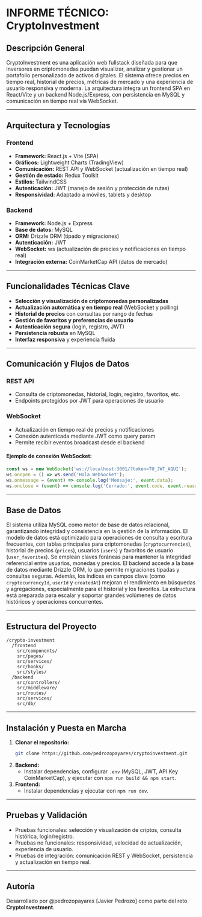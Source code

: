 # INFORME TÉCNICO: CryptoInvestment

## Descripción General

CryptoInvestment es una aplicación web fullstack diseñada para que inversores en criptomonedas puedan visualizar, analizar y gestionar un portafolio personalizado de activos digitales. El sistema ofrece precios en tiempo real, historial de precios, métricas de mercado y una experiencia de usuario responsiva y moderna. La arquitectura integra un frontend SPA en React/Vite y un backend Node.js/Express, con persistencia en MySQL y comunicación en tiempo real vía WebSocket.

---

## Arquitectura y Tecnologías

### Frontend
- **Framework:** React.js + Vite (SPA)
- **Gráficos:** Lightweight Charts (TradingView)
- **Comunicación:** REST API y WebSocket (actualización en tiempo real)
- **Gestión de estado:** Redux Toolkit
- **Estilos:** TailwindCSS
- **Autenticación:** JWT (manejo de sesión y protección de rutas)
- **Responsividad:** Adaptado a móviles, tablets y desktop

### Backend
- **Framework:** Node.js + Express
- **Base de datos:** MySQL
- **ORM:** Drizzle ORM (tipado y migraciones)
- **Autenticación:** JWT
- **WebSocket:** ws (actualización de precios y notificaciones en tiempo real)
- **Integración externa:** CoinMarketCap API (datos de mercado)

---

## Funcionalidades Técnicas Clave

- **Selección y visualización de criptomonedas personalizadas**
- **Actualización automática y en tiempo real** (WebSocket y polling)
- **Historial de precios** con consultas por rango de fechas
- **Gestión de favoritos y preferencias de usuario**
- **Autenticación segura** (login, registro, JWT)
- **Persistencia robusta** en MySQL
- **Interfaz responsiva** y experiencia fluida

---

## Comunicación y Flujos de Datos

### REST API
- Consulta de criptomonedas, historial, login, registro, favoritos, etc.
- Endpoints protegidos por JWT para operaciones de usuario

### WebSocket
- Actualización en tiempo real de precios y notificaciones
- Conexión autenticada mediante JWT como query param
- Permite recibir eventos broadcast desde el backend

#### Ejemplo de conexión WebSocket:
```js
const ws = new WebSocket('ws://localhost:3001/?token=TU_JWT_AQUI');
ws.onopen = () => ws.send('Hola WebSocket');
ws.onmessage = (event) => console.log('Mensaje:', event.data);
ws.onclose = (event) => console.log('Cerrado:', event.code, event.reason);
```

---


## Base de Datos

El sistema utiliza MySQL como motor de base de datos relacional, garantizando integridad y consistencia en la gestión de la información. El modelo de datos está optimizado para operaciones de consulta y escritura frecuentes, con tablas principales para criptomonedas (`cryptocurrencies`), historial de precios (`prices`), usuarios (`users`) y favoritos de usuario (`user_favorites`). Se emplean claves foráneas para mantener la integridad referencial entre usuarios, monedas y precios. El backend accede a la base de datos mediante Drizzle ORM, lo que permite migraciones tipadas y consultas seguras. Además, los índices en campos clave (como `cryptocurrencyId`, `userId` y `createdAt`) mejoran el rendimiento en búsquedas y agregaciones, especialmente para el historial y los favoritos. La estructura está preparada para escalar y soportar grandes volúmenes de datos históricos y operaciones concurrentes.

---

## Estructura del Proyecto

```
/crypto-investment
  /frontend
    src/components/
    src/pages/
    src/services/
    src/hooks/
    src/styles/
  /backend
    src/controllers/
    src/middleware/
    src/routes/
    src/services/
    src/db/
```

---

## Instalación y Puesta en Marcha

1. **Clonar el repositorio:**
   ```bash
   git clone https://github.com/pedrozopayares/cryptoinvestment.git
   ```
2. **Backend:**
   - Instalar dependencias, configurar `.env` (MySQL, JWT, API Key CoinMarketCap), y ejecutar con `npm run build && npm start`.
3. **Frontend:**
   - Instalar dependencias y ejecutar con `npm run dev`.

---

## Pruebas y Validación
- Pruebas funcionales: selección y visualización de criptos, consulta histórica, login/registro.
- Pruebas no funcionales: responsividad, velocidad de actualización, experiencia de usuario.
- Pruebas de integración: comunicación REST y WebSocket, persistencia y actualización en tiempo real.

---

## Autoría

Desarrollado por @pedrozopayares [Javier Pedrozo] como parte del reto **CryptoInvestment**.

